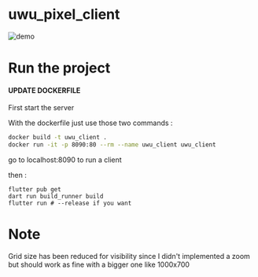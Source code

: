 # uwu_pixel_client

![demo](assets/demo.gif)


# Run the project

#### UPDATE DOCKERFILE

First start the server

With the dockerfile just use those two commands :

```bash
docker build -t uwu_client .
docker run -it -p 8090:80 --rm --name uwu_client uwu_client 
```


go to localhost:8090 to run a client


then :
```
flutter pub get
dart run build_runner build
flutter run # --release if you want
```


# Note
Grid size has been reduced for visibility since I didn't implemented a zoom but should work as fine with a bigger one like 1000x700
